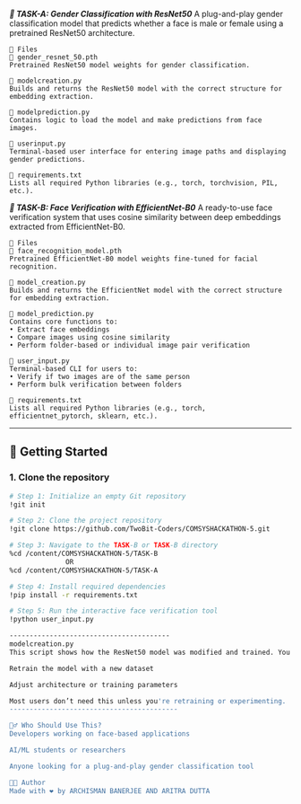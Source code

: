 ***👤 TASK-A: Gender Classification with ResNet50***
A plug-and-play gender classification model that predicts whether a face is male or female using a pretrained ResNet50 architecture.

    📁 Files
    🔹 gender_resnet_50.pth
    Pretrained ResNet50 model weights for gender classification.
    
    🔹 modelcreation.py
    Builds and returns the ResNet50 model with the correct structure for embedding extraction.
    
    🔹 modelprediction.py
    Contains logic to load the model and make predictions from face images.
    
    🔹 userinput.py
    Terminal-based user interface for entering image paths and displaying gender predictions.
    
    🔹 requirements.txt
    Lists all required Python libraries (e.g., torch, torchvision, PIL, etc.).

***👥 TASK-B: Face Verification with EfficientNet-B0***
A ready-to-use face verification system that uses cosine similarity between deep embeddings extracted from EfficientNet-B0.

    📁 Files
    🔹 face_recognition_model.pth
    Pretrained EfficientNet-B0 model weights fine-tuned for facial recognition.
    
    🔹 model_creation.py
    Builds and returns the EfficientNet model with the correct structure for embedding extraction.
    
    🔹 model_prediction.py
    Contains core functions to:
    • Extract face embeddings
    • Compare images using cosine similarity
    • Perform folder-based or individual image pair verification
    
    🔹 user_input.py
    Terminal-based CLI for users to:
    • Verify if two images are of the same person
    • Perform bulk verification between folders
    
    🔹 requirements.txt
    Lists all required Python libraries (e.g., torch, efficientnet_pytorch, sklearn, etc.).


--------------------------------------

## 🚀 Getting Started

### 1. Clone the repository
```bash
# Step 1: Initialize an empty Git repository
!git init

# Step 2: Clone the project repository
!git clone https://github.com/TwoBit-Coders/COMSYSHACKATHON-5.git

# Step 3: Navigate to the TASK-B or TASK-B directory
%cd /content/COMSYSHACKATHON-5/TASK-B
              OR
%cd /content/COMSYSHACKATHON-5/TASK-A

# Step 4: Install required dependencies
!pip install -r requirements.txt

# Step 5: Run the interactive face verification tool
!python user_input.py

----------------------------------------
modelcreation.py
This script shows how the ResNet50 model was modified and trained. You can use it to:

Retrain the model with a new dataset

Adjust architecture or training parameters

Most users don’t need this unless you're retraining or experimenting.
------------------------------------------

🙋‍♂️ Who Should Use This?
Developers working on face-based applications

AI/ML students or researchers

Anyone looking for a plug-and-play gender classification tool

👨‍💻 Author
Made with ❤️ by ARCHISMAN BANERJEE AND ARITRA DUTTA
